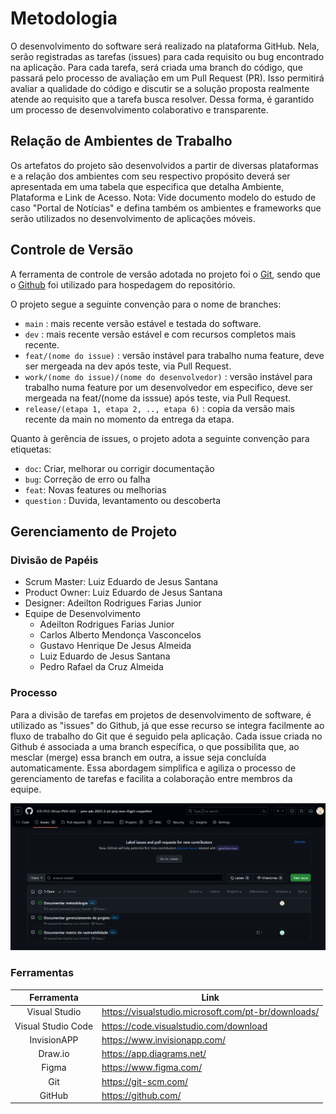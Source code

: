 # Metodologia

O desenvolvimento do software será realizado na plataforma GitHub. Nela, serão registradas as tarefas (issues) para cada requisito ou bug encontrado na aplicação. Para cada tarefa, será criada uma branch do código, que passará pelo processo de avaliação em um Pull Request (PR). Isso permitirá avaliar a qualidade do código e discutir se a solução proposta realmente atende ao requisito que a tarefa busca resolver. Dessa forma, é garantido um processo de desenvolvimento colaborativo e transparente.

## Relação de Ambientes de Trabalho

Os artefatos do projeto são desenvolvidos a partir de diversas plataformas e a relação dos ambientes com seu respectivo propósito deverá ser apresentada em uma tabela que especifica que detalha Ambiente, Plataforma e Link de Acesso. 
Nota: Vide documento modelo do estudo de caso "Portal de Notícias" e defina também os ambientes e frameworks que serão utilizados no desenvolvimento de aplicações móveis.

## Controle de Versão

A ferramenta de controle de versão adotada no projeto foi o
[Git](https://git-scm.com/), sendo que o [Github](https://github.com)
foi utilizado para hospedagem do repositório.

O projeto segue a seguinte convenção para o nome de branches:

- `main` : mais recente versão estável e testada do software.
- `dev` : mais recente versão estável e com recursos completos mais recente.
- `feat/(nome do issue)` : versão instável para trabalho numa feature, deve ser mergeada na dev após teste, via Pull Request.
- `work/(nome do issue)/(nome do desenvolvedor)` : versão instável para trabalho numa feature por um desenvolvedor em especifico, deve ser mergeada na feat/(nome da isssue) após teste, via Pull Request.
- `release/(etapa 1, etapa 2, .., etapa 6)` : copia da versão mais recente da main no momento da entrega da etapa.

Quanto à gerência de issues, o projeto adota a seguinte convenção para
etiquetas:

- `doc`: Criar, melhorar ou corrigir documentação
- `bug`: Correção de erro ou falha
- `feat`: Novas features ou melhorias
- `question` : Duvida, levantamento ou descoberta

## Gerenciamento de Projeto

### Divisão de Papéis

 - Scrum Master: Luiz Eduardo de Jesus Santana
 - Product Owner: Luiz Eduardo de Jesus Santana
 - Designer: Adeilton Rodrigues Farias Junior
 - Equipe de Desenvolvimento
    - Adeilton Rodrigues Farias Junior
    - Carlos Alberto Mendonça Vasconcelos
    - Gustavo Henrique De Jesus Almeida
    - Luiz Eduardo de Jesus Santana 
    - Pedro Rafael da Cruz Almeida

### Processo

Para a divisão de tarefas em projetos de desenvolvimento de software, é utilizado as "issues" do Github, já que esse recurso se integra facilmente ao fluxo de trabalho do Git que é seguido pela aplicação. Cada issue criada no Github é associada a uma branch específica, o que possibilita que, ao mesclar (merge) essa branch em outra, a issue seja concluída automaticamente. Essa abordagem simplifica e agiliza o processo de gerenciamento de tarefas e facilita a colaboração entre membros da equipe.

![Tela do github com issues](issues_print.png)

### Ferramentas

<!-- Tabela gerada apartir do arquivo: ./ferramentas.tgn -->

|   **Ferramenta**   | **Link**                                            |
|:------------------:|-----------------------------------------------------|
|    Visual Studio   | https://visualstudio.microsoft.com/pt-br/downloads/ |
| Visual Studio Code | https://code.visualstudio.com/download              |
|     InvisionAPP    | https://www.invisionapp.com/                        |
|       Draw.io      | https://app.diagrams.net/                           |
|        Figma       | https://www.figma.com/                              |
|         Git        | https://git-scm.com/                                |
|       GitHub       | https://github.com/                                 |

